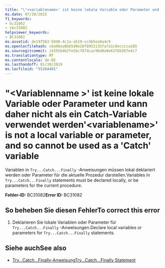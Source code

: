 ```yaml
---
title: "\"<variablename>' ist keine lokale Variable oder Parameter und kann daher nicht als ein Catch-Variable verwendet werden"
ms.date: 07/20/2015
f1_keywords:
- bc31082
- vbc31082
helpviewer_keywords:
- BC31082
ms.assetid: de197563-5848-4c1a-a519-cc4b5ea9a4c9
ms.openlocfilehash: c6a06ea0bb5d9e28fb953135fa7a1c0ecccca185
ms.sourcegitcommit: 14355b4b2fe5bcf874cac96d0a9e6376b567e4c7
ms.translationtype: MT
ms.contentlocale: de-DE
ms.lasthandoff: 01/30/2019
ms.locfileid: "55264491"
---
```

# <a name="variablename-is-not-a-local-variable-or-parameter-and-so-cannot-be-used-as-a-catch-variable"></a><span data-ttu-id="540eb-102">"\<Variablenname >' ist keine lokale Variable oder Parameter und kann daher nicht als ein Catch-Variable verwendet werden</span><span class="sxs-lookup"><span data-stu-id="540eb-102">'\<variablename>' is not a local variable or parameter, and so cannot be used as a 'Catch' variable</span></span>
<span data-ttu-id="540eb-103">Variablen in `Try...Catch...Finally` -Anweisungen müssen lokal deklariert werden oder Parameter für die aktuelle Prozedur darstellen.</span><span class="sxs-lookup"><span data-stu-id="540eb-103">Variables in `Try...Catch...Finally` statements must be declared locally, or be parameters for the current procedure.</span></span>  
  
 <span data-ttu-id="540eb-104">**Fehler-ID:** BC31082</span><span class="sxs-lookup"><span data-stu-id="540eb-104">**Error ID:** BC31082</span></span>  
  
## <a name="to-correct-this-error"></a><span data-ttu-id="540eb-105">So beheben Sie diesen Fehler</span><span class="sxs-lookup"><span data-stu-id="540eb-105">To correct this error</span></span>  
  
1.  <span data-ttu-id="540eb-106">Deklarieren Sie lokale Variablen oder Parameter für `Try...Catch...Finally` -Anweisungen.</span><span class="sxs-lookup"><span data-stu-id="540eb-106">Declare local variables or parameters for `Try...Catch...Finally` statements.</span></span>  
  
## <a name="see-also"></a><span data-ttu-id="540eb-107">Siehe auch</span><span class="sxs-lookup"><span data-stu-id="540eb-107">See also</span></span>
- [<span data-ttu-id="540eb-108">Try...Catch...Finally-Anweisung</span><span class="sxs-lookup"><span data-stu-id="540eb-108">Try...Catch...Finally Statement</span></span>](../../visual-basic/language-reference/statements/try-catch-finally-statement.md)

